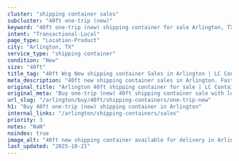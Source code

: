 ```yaml
---
cluster: "shipping container sales"
subcluster: "40ft one-trip (new)"
keyword: "40ft one-trip (new) shipping container for sale Arlington, TX"
intent: "Transactional-Local"
page_type: "Location-Product"
city: "Arlington, TX"
service_type: "shipping container"
condition: "New"
size: "40ft"
title_tag: "40ft Wcg New shipping container Sales in Arlington | LC Container"
meta_description: "40ft new shipping container sales in Arlington. Fast delivery, competitive pricing. Serving shipping containers area. Quote ID: 7WH. Call (214) 524-4168 for your free quote today."
original_title: "Arlington 40ft shipping container for sale | LC Container"
original_meta: "Buy one-trip (new) 40ft shipping container sale with local delivery in Arlington, TX. LC Container — local Since 2003. Request a fast quote today."
url_slug: "/arlington/buy/40ft/shipping-containers/one-trip-new"
h1: "Buy 40ft one-trip (new) shipping container in Arlington"
internal_links: "/arlington/shipping-containers/sales"
priority: 3
notes: "NaN"
noindex: true
image_alt: "40ft new shipping container available for delivery in Arlington"
last_updated: "2025-10-21"
---
```


<!-- TODO: Add unique city/inventory copy, images, and internal links here. -->
